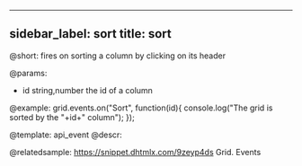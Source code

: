 
---
sidebar_label: sort
title: sort
---          

@short:
fires on sorting a column by clicking on its header

@params:
- id	string,number	the id of a column


@example:
grid.events.on("Sort", function(id){
    console.log("The grid is sorted by the "+id+" column");
});


@template: api_event
@descr:

@relatedsample:
https://snippet.dhtmlx.com/9zeyp4ds	Grid. Events

